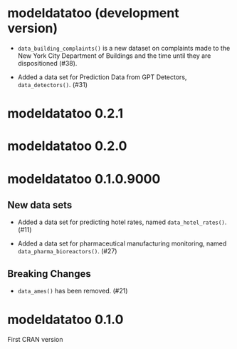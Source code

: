 # modeldatatoo (development version)

- `data_building_complaints()` is a new dataset on complaints made to the New York City Department of Buildings and the time until they are dispositioned (#38).

- Added a data set for Prediction Data from GPT Detectors, `data_detectors()`. (#31)

# modeldatatoo 0.2.1

# modeldatatoo 0.2.0

# modeldatatoo 0.1.0.9000

## New data sets

- Added a data set for predicting hotel rates, named `data_hotel_rates()`. (#11)

- Added a data set for pharmaceutical manufacturing monitoring, named `data_pharma_bioreactors()`. (#27)

## Breaking Changes

- `data_ames()` has been removed. (#21)

# modeldatatoo 0.1.0

First CRAN version
